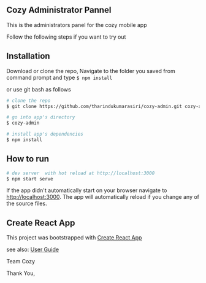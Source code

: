 ## Cozy Administrator Pannel

This is the administrators panel for the cozy mobile app

Follow the following steps if you want to try out

## Installation

Download or clone the repo,
Navigate to the folder you saved from command prompt and type ``` $ npm install ```

or use git bash as follows

``` bash
# clone the repo
$ git clone https://github.com/tharindukumarasiri/cozy-admin.git cozy-admin

# go into app's directory
$ cozy-admin

# install app's dependencies
$ npm install
```

## How to run

``` bash
# dev server  with hot reload at http://localhost:3000
$ npm start serve
```

If the app didn't automatically start on your browser navigate to [http://localhost:3000](http://localhost:3000). The app will automatically reload if you change any of the source files.

## Create React App
This project was bootstrapped with [Create React App](https://github.com/facebook/create-react-app)

see also:
[User Guide](CRA.md)

Team Cozy

Thank You,
